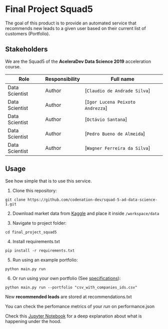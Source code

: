 # Final Project Squad5
The goal of this product is to provide an automated service that recommends new leads to a given user based on their current list of customers (Portfolio).

## Stakeholders
We are the Squad5 of the **AceleraDev Data Science 2019** acceleration course.

| Role                 | Responsibility         | Full name                |
| -----                | ----------------       | -----------              |
| Data Scientist       | Author                 | [`Claudio de Andrade Silva`] |
| Data Scientist       | Author                 | [`Igor Lucena Peixoto Andrezza`] |
| Data Scientist       | Author                 | [`Octávio Santana`] |
| Data Scientist       | Author                 | [`Pedro Bueno de Almeida`] |
| Data Scientist       | Author                 | [`Wagner Ferreira da Silva`] |

## Usage
See how simple that is to use this service.


1. Clone this repository:
```
git clone https://github.com/codenation-dev/squad-5-ad-data-science-1.git
```

2. Download market data from [Kaggle](https://www.kaggle.com/argonalyst/aceleradev-ds-final-project-2019) and place it inside `/workspace/data`

3. Navigate to project folder:
```
cd final_project_squad5
```

4. Install requirements.txt
```
pip install -r requirements.txt
```

5. Run using an example portfolio:
```
python main.py run
```

6. Or run using your own portfolio (See [specifications](./docs/portfolio_specification.md)):
```
python main.py run --portfolio "csv_with_companies_ids.csv"
```

New **recommended leads** are stored at recommendations.txt

You can check the perfomance metrics of your *run* on performance.json

Check this [Jupyter Notebook](./docs/foo.py) for a deep explanation about what is happening under the hood. 